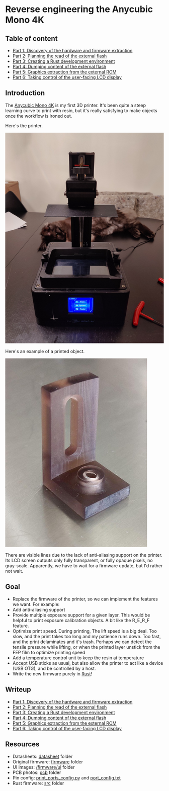 Reverse engineering the Anycubic Mono 4K
========================================

## Table of content

* [Part 1: Discovery of the hardware and firmware extraction](/writeup/part1/README.md)
* [Part 2: Planning the read of the external flash](/writeup/part2/README.md)
* [Part 3: Creating a Rust development environment](/writeup/part3/README.md)
* [Part 4: Dumping content of the external flash](/writeup/part4/README.md)
* [Part 5: Graphics extraction from the external ROM](/writeup/part5/README.md)
* [Part 6: Taking control of the user-facing LCD display](/writeup/part6/README.md)

## Introduction

The [Anycubic Mono 4K](https://www.anycubic.com/collections/3d-printers/products/photon-mono-4k)
is my first 3D printer. It's been quite a steep learning curve to print with
resin, but it's really satisfying to make objects once the workflow is ironed
out.

Here's the printer.

![Anycubic Mono 4K](/writeup/part1/printer.jpg)

Here's an example of a printed object.

![Printed Bracket](/writeup/part1/bracket_print.jpg)

There are visible lines due to the lack of anti-aliasing support on the printer.
Its LCD screen outputs only fully transparent, or fully opaque pixels, no gray-scale.
Apparently, we have to wait for a firmware update, but I'd rather not wait.

## Goal

* Replace the firmware of the printer, so we can implement the features we want.
  For example:
* Add anti-aliasing support
* Provide multiple exposure support for a given layer. This would be helpful to print
  exposure calibration objects. A bit like the R_E_R_F feature.
* Optimize print speed. During printing, The lift speed is a big deal. Too slow, and the print takes
  too long and my patience runs down. Too fast, and the print delaminates and
  it's trash. Perhaps we can detect the tensile pressure while lifting, or when
  the printed layer unstick from the FEP film to optimize printing speed
* Add a temperature control unit to keep the resin at temperature
* Accept USB sticks as usual, but also allow the printer to act like a device
  (USB OTG), and be controlled by a host.
* Write the new firmware purely in [Rust](https://www.rust-lang.org/what/embedded)!

## Writeup

* [Part 1: Discovery of the hardware and firmware extraction](/writeup/part1/README.md)
* [Part 2: Planning the read of the external flash](/writeup/part2/README.md)
* [Part 3: Creating a Rust development environment](/writeup/part3/README.md)
* [Part 4: Dumping content of the external flash](/writeup/part4/README.md)
* [Part 5: Graphics extraction from the external ROM](/writeup/part5/README.md)
* [Part 6: Taking control of the user-facing LCD display](/writeup/part6/README.md)


## Resources

* Datasheets: [datasheet](/datasheet) folder
* Original firmware: [firmware](/firmware) folder
* UI images: [/firmware/ui](/firmware/ui) folder
* PCB photos: [pcb](/pcb) folder
* Pin config: [print_ports_config.py](/firmware/print_ports_config.py) and [port_config.txt](/firmware/port_config.txt)
* Rust firmware: [src](/src) folder

